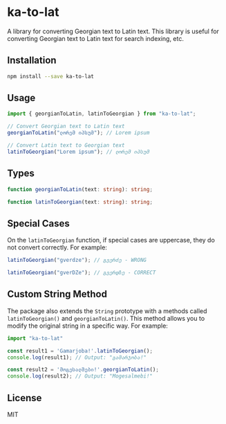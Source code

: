 # ka-to-lat

A library for converting Georgian text to Latin text. This library is useful for converting Georgian text to Latin text for search indexing, etc.

## Installation

```bash
npm install --save ka-to-lat
```

## Usage

```javascript
import { georgianToLatin, latinToGeorgian } from "ka-to-lat";

// Convert Georgian text to Latin text
georgianToLatin("ლორემ იპსუმ"); // Lorem ipsum

// Convert Latin text to Georgian text
latinToGeorgian("Lorem ipsum"); // ლორემ იპსუმ
```

## Types

```typescript
function georgianToLatin(text: string): string;

function latinToGeorgian(text: string): string;
```

## Special Cases

On the `latinToGeorgian` function, if special cases are uppercase, they do not convert correctly. For example:

```javascript
latinToGeorgian("gverdze"); // გვერძე - WRONG

latinToGeorgian("gverDZe"); // გვერდზე - CORRECT
```

## Custom String Method

The package also extends the `String` prototype with a methods called `latinToGeorgian()` and `georgianToLatin()`. This method allows you to modify the original string in a specific way. For example: 

```js
import "ka-to-lat"

const result1 = 'Gamarjoba!'.latinToGeorgian(); 
console.log(result1); // Output: "გამარჯობა!"

const result2 = 'მოგესალმები!'.georgianToLatin(); 
console.log(result2); // Output: "Mogesalmebi!"
```

## License

MIT
